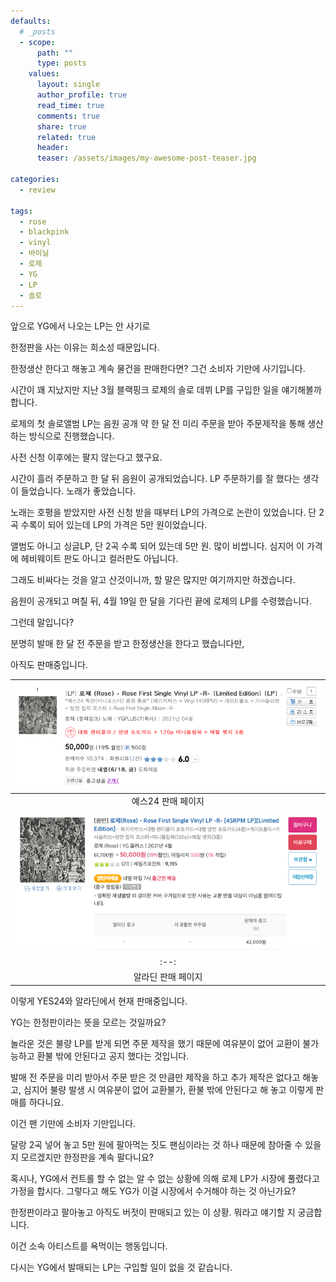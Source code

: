 ```yaml
---
defaults:
  # _posts
  - scope:
      path: ""
      type: posts
    values:
      layout: single
      author_profile: true
      read_time: true
      comments: true
      share: true
      related: true
      header:
      teaser: /assets/images/my-awesome-post-teaser.jpg

categories:
  - review

tags:
  - rose
  - blackpink
  - vinyl
  - 바이닐
  - 로제
  - YG
  - LP
  - 솔로
---
```

앞으로 YG에서 나오는 LP는 안 사기로

한정판을 사는 이유는 희소성 때문입니다. 

한정생산 한다고 해놓고 계속 물건을 판매한다면? 그건 소비자 기만에 사기입니다.

시간이 꽤 지났지만 지난 3월 블랙핑크 로제의 솔로 데뷔 LP를 구입한 일을 얘기해볼까 합니다.

로제의 첫 솔로앨범 LP는 음원 공개 약 한 달 전 미리 주문을 받아 주문제작을 통해 생산하는 방식으로 진행했습니다.

사전 신청 이후에는 팔지 않는다고 했구요.

시간이 흘러 주문하고 한 달 뒤 음원이 공개되었습니다. LP 주문하기를 잘 했다는 생각이 들었습니다. 노래가 좋았습니다.

노래는 호평을 받았지만 사전 신청 받을 때부터 LP의 가격으로 논란이 있었습니다. 단 2곡 수록이 되어 있는데 LP의 가격은 5만 원이었습니다. 

앨범도 아니고 싱글LP, 단 2곡 수록 되어 있는데 5만 원. 많이 비쌉니다. 심지어 이 가격에 헤비웨이트 판도 아니고 컬러판도 아닙니다.

그래도 비싸다는 것을 알고 산것이니까, 할 말은 많지만 여기까지만 하겠습니다. 

음원이 공개되고 며칠 뒤, 4월 19일 한 달을 기다린 끝에 로제의 LP를 수령했습니다. 

그런데 말입니다?

분명히 발매 한 달 전 주문을 받고 한정생산을 한다고 했습니다만,

아직도 판매중입니다.

|![예스24](/assets/images/rose_yes24.png)| 
|:--:| 
| 예스24 판매 페이지 |
|![알라딘](/assets/images/rose_aladin.png)| 
|:--:| 
| 알라딘 판매 페이지 |

이렇게 YES24와 알라딘에서 현재 판매중입니다.

YG는 한정판이라는 뜻을 모르는 것일까요?

놀라운 것은 불량 LP를 받게 되면 주문 제작을 했기 때문에 여유분이 없어 교환이 불가능하고 환불 밖에 안된다고 공지 했다는 것입니다. 

발매 전 주문을 미리 받아서 주문 받은 것 만큼만 제작을 하고 추가 제작은 없다고 해놓고, 심지어 불량 발생 시 여유분이 없어 교환불가, 환불 밖에 안된다고 해 놓고 이렇게 판매를 하다니요. 

이건 팬 기만에 소비자 기만입니다.

달랑 2곡 넣어 놓고 5만 원에 팔아먹는 짓도 팬심이라는 것 하나 때문에 참아줄 수 있을지 모르겠지만 한정판을 계속 팔다니요?

혹시나, YG에서 컨트롤 할 수 없는 알 수 없는 상황에 의해 로제 LP가 시장에 풀렸다고 가정을 합시다. 그렇다고 해도 YG가 이걸 시장에서 수거해야 하는 것 아닌가요?

한정판이라고 팔아놓고 아직도 버젓이 판매되고 있는 이 상황. 뭐라고 얘기할 지 궁금합니다.

이건 소속 아티스트를 욕먹이는 행동입니다. 

다시는 YG에서 발매되는 LP는 구입할 일이 없을 것 같습니다.
